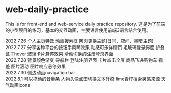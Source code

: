 # web-daily-practice
This is for front-end and web-service daily practice repository.
这是为了前端的小型项目的练习，基本的交互动画，主要语言使用前端3语言结合使用。

2022.7.26 个人主页特效  动画搜索框  网页更换主题(日间、夜间、黑暗主题)  
2022.7.27 分享各种平台的按钮手风琴效果  动感可乐详情页  毛玻璃登录界面  折叠盒子hover  玻璃卡片悬停效果  滑动切换的注册登录界面  
2022.7.28 背景颜色渐变  导航栏  登陆注册界面  卡片点击全屏  商品飞进购物车  视差  图片滚动  图片响应悬停效果  
2022.7.30 侧边动画navigation bar  
2022.8.1 可以拖动的音量条  人物头像点击切换文本升腾  lime青柠搜索灵感来源  天气动画icons  